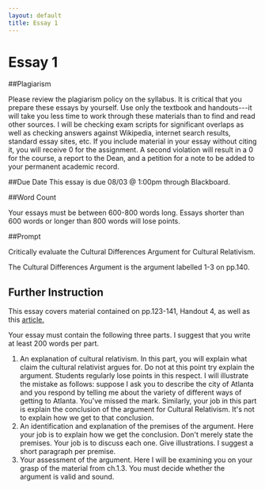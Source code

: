 ```yaml
---
layout: default
title: Essay 1
---
```


# Essay 1 #

##Plagiarism

Please review the plagiarism policy on the syllabus. It is critical that you prepare these essays by yourself. Use only the textbook and handouts---it will take you less time to work through these materials than to find and read other sources. I will be checking exam scripts for significant overlaps as well as checking answers against Wikipedia, internet search results, standard essay sites, etc. If you include material in your essay without citing it, you will receive 0 for the assignment. A second violation will result in a 0 for the course, a report to the Dean, and a petition for a note to be added to your permanent academic record. 

##Due Date
This essay is due 08/03 @ 1:00pm through Blackboard. 

##Word Count

Your essays must be between 600-800 words long. Essays shorter than 600 words or longer than 800 words will lose points. 

##Prompt 

Critically evaluate the Cultural Differences Argument for Cultural Relativism. 

The Cultural Differences Argument is the argument labelled 1-3 on pp.140.

## Further Instruction 

This essay covers material contained on pp.123-141, Handout 4, as well as this [article.](/Teaching/Intro/4/Benedict.pdf)

Your essay must contain the following three parts. I suggest that you write at least 200 words per part. 

1. An explanation of cultural relativism. In this part, you will explain what claim the cultural relativist argues for. Do not at this point try explain the argument. Students regularly lose points in this respect. I will illustrate the mistake as follows: suppose I ask you to describe the city of Atlanta and you respond by telling me about the variety of different ways of getting to Atlanta. You've missed the mark. Similarly, your job in this part is explain the conclusion of the argument for Cultural Relativism. It's not to explain how we get to that conclusion. 
2. An identification and explanation of the premises of the argument. Here your job is to explain how we get the conclusion. Don't merely state the premises. Your job is to discuss each one. Give illustrations. I suggest a short paragraph per premise.
3. Your assessment of the argument. Here I will be examining you on your grasp of the material from ch.1.3. You must decide whether the argument is valid and sound. 